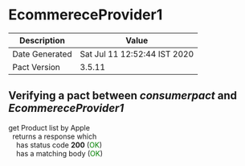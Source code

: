 # EcommereceProvider1

| Description    | Value |
| -------------- | ----- |
| Date Generated | Sat Jul 11 12:52:44 IST 2020 |
| Pact Version   | 3.5.11 |

## Verifying a pact between _consumerpact_ and _EcommereceProvider1_

get Product list by Apple  
&nbsp;&nbsp;returns a response which  
&nbsp;&nbsp;&nbsp;&nbsp;has status code **200** (<span style='color:green'>OK</span>)  
&nbsp;&nbsp;&nbsp;&nbsp;has a matching body (<span style='color:green'>OK</span>)  

